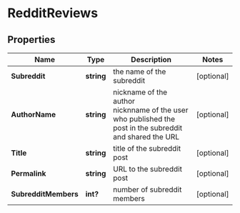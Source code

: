 # RedditReviews


## Properties

| Name | Type | Description | Notes |
|------------ | ------------- | ------------- | -------------|
**Subreddit** | **string** | the name of the subreddit |[optional]|
**AuthorName** | **string** | nickname of the author<br>nicknname of the user who published the post in the subreddit and shared the URL |[optional]|
**Title** | **string** | title of the subreddit post |[optional]|
**Permalink** | **string** | URL to the subreddit post |[optional]|
**SubredditMembers** | **int?** | number of subreddit members |[optional]|